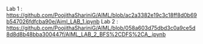Lab 1 : https://github.com/PoojithaShariniG/AIML/blob/ac2a3382e19c3c18ff8d0b69b547026fdfcba90e/Aiml_LAB_1.ipynb
Lab 2 : https://github.com/PoojithaShariniG/AIML/blob/058a603d75dbd3c0a9ce5d8d8d8b48bba300447f/AIML_LAB_2_BFS%2CDFS%2CA_.ipynb
